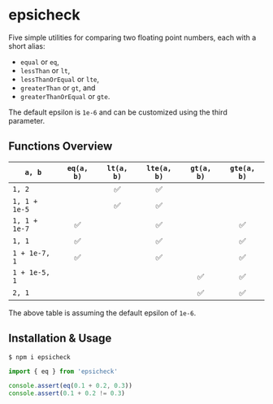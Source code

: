 # epsicheck

Five simple utilities for comparing two floating point numbers, each with a short alias:

- `equal` or `eq`,
- `lessThan` or `lt`,
- `lessThanOrEqual` or `lte`,
- `greaterThan` or `gt`, and
- `greaterThanOrEqual` or `gte`.

The default epsilon is `1e-6` and can be customized using the third parameter.

## Functions Overview

| **`a, b`**    | **`eq(a, b)`**     | **`lt(a, b)`**     | **`lte(a, b)`**    | **`gt(a, b)`**     | **`gte(a, b)`**    |
|---------------|:------------------:|:------------------:|:------------------:|:------------------:|:------------------:|
| `1, 2`        |                    | :white_check_mark: | :white_check_mark: |                    |                    |
| `1, 1 + 1e-5` |                    | :white_check_mark: | :white_check_mark: |                    |                    |
| `1, 1 + 1e-7` | :white_check_mark: |                    | :white_check_mark: |                    | :white_check_mark: |
| `1, 1`        | :white_check_mark: |                    | :white_check_mark: |                    | :white_check_mark: |
| `1 + 1e-7, 1` | :white_check_mark: |                    | :white_check_mark: |                    | :white_check_mark: |
| `1 + 1e-5, 1` |                    |                    |                    | :white_check_mark: | :white_check_mark: |
| `2, 1`        |                    |                    |                    | :white_check_mark: | :white_check_mark: |

The above table is assuming the default epsilon of `1e-6`.

## Installation & Usage

```shell
$ npm i epsicheck
```

```ts
import { eq } from 'epsicheck'

console.assert(eq(0.1 + 0.2, 0.3))
console.assert(0.1 + 0.2 != 0.3)
```
